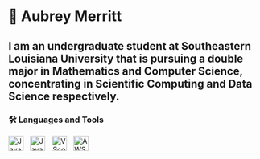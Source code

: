 # 🌺 Aubrey Merritt

I am an undergraduate student at Southeastern Louisiana University that is pursuing a double major in Mathematics and Computer Science, concentrating in Scientific Computing and Data Science respectively. 
---
### 🛠️ Languages and Tools
<img align="left" alt="Java" width="30px" style="padding-right:10px;" src="https://cdn.jsdelivr.net/gh/devicons/devicon/icons/java/java-original.svg" />
<img align="left" alt="JavaScript" width="30px" style="padding-right:10px;" src="https://cdn.jsdelivr.net/gh/devicons/devicon/icons/javascript/javascript-original.svg"/>
<img align="left" alt="VScode" width="30px" style="padding-right:10px;" src= "https://cdn.jsdelivr.net/gh/devicons/devicon/icons/vscode/vscode-original.svg" />
<img align="left" alt="AWS" width="30px" style="padding-right:10px;" src= "https://cdn.jsdelivr.net/gh/devicons/devicon/icons/amazonwebservices/amazonwebservices-original.svg"/>
